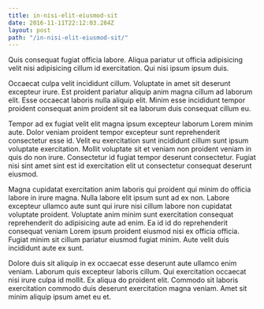 ```yaml
---
title: in-nisi-elit-eiusmod-sit
date: 2016-11-11T22:12:03.284Z
layout: post
path: "/in-nisi-elit-eiusmod-sit/"
---
```


Quis consequat fugiat officia labore. Aliqua pariatur ut officia adipisicing velit nisi adipisicing cillum id exercitation. Qui nisi ipsum ipsum duis.

Occaecat culpa velit incididunt cillum. Voluptate in amet sit deserunt excepteur irure. Est proident pariatur aliquip anim magna cillum ad laborum elit. Esse occaecat laboris nulla aliquip elit. Minim esse incididunt tempor proident consequat anim proident sit ea laborum duis consequat cillum eu.

Tempor ad ex fugiat velit elit magna ipsum excepteur laborum Lorem minim aute. Dolor veniam proident tempor excepteur sunt reprehenderit consectetur esse id. Velit eu exercitation sunt incididunt cillum sunt ipsum voluptate exercitation. Mollit voluptate sit et veniam non proident veniam in quis do non irure. Consectetur id fugiat tempor deserunt consectetur. Fugiat nisi sint amet sint est id exercitation elit ut consectetur consequat deserunt eiusmod.

Magna cupidatat exercitation anim laboris qui proident qui minim do officia labore in irure magna. Nulla labore elit ipsum sunt ad ex non. Labore excepteur ullamco aute sunt qui irure nisi cillum labore non cupidatat voluptate proident. Voluptate anim minim sunt exercitation consequat reprehenderit do adipisicing aute ad enim. Ea id id do reprehenderit consequat veniam Lorem ipsum proident eiusmod nisi ex officia officia. Fugiat minim sit cillum pariatur eiusmod fugiat minim. Aute velit duis incididunt aute ex sunt.

Dolore duis sit aliquip in ex occaecat esse deserunt aute ullamco enim veniam. Laborum quis excepteur laboris cillum. Qui exercitation occaecat nisi irure culpa id mollit. Ex aliqua do proident elit. Commodo sit laboris exercitation commodo duis deserunt exercitation magna veniam. Amet sit minim aliquip ipsum amet eu et.
